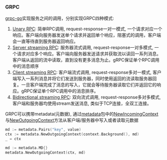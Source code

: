 ### GRPC

[grpc-go]()实现服务之间的调用，分别实现GRPC四种模式: 

1. [Unary RPC](https://grpc.io/docs/what-is-grpc/core-concepts/): 简单RPC调用, request-response一对一模式, 一个请求对应一个响应。客户端向服务器发送单个请求并返回单个响应，阻塞式的调用，客户端会一直等待直到服务器返回响应。
2. [Server streaming RPC](https://grpc.io/docs/what-is-grpc/core-concepts/): 服务器流式调用, request-response一对多模式, 一个请求对应多个响应。客户端向服务器发送请求并获取流以读回一系列消息。客户端从返回的流中读取，直到没有更多消息为止。gRPC保证单个RPC调用中的消息顺序
3. [Client streaming RPC](https://grpc.io/docs/what-is-grpc/core-concepts/): 客户端流式调用, request-response多对一模式, 客户端写入一系列消息并将它们发送到服务器，同时使用返回的流读取服务器回复。一旦客户端完成了消息的写入，它就会等待服务器读取它们并返回它的响应。gRPC保证单个RPC调用中的消息排序。
4. [Bidirectional streaming RPC](https://grpc.io/docs/what-is-grpc/core-concepts/): 双向流式调用, request-response多对多模式, 客户端和服务器均使用stream发送消息, 类似于TCP连接，全双工连接。

GRPC可以携带metadata(元数据), 通过[metadata](https://github.com/grpc/grpc-go/tree/master/metadata)包中的[NewIncomingContext](https://github.com/grpc/grpc-go/blob/master/metadata/metadata.go#L151)与[NewOutgoingContext](https://github.com/grpc/grpc-go/blob/master/metadata/metadata.go#L158)方法从客户端/服务器中写入或者读取元数据
```go
md := metadata.Pairs("key", value)
ctx := metadata.NewOutgoingContext(context.Background(), md)
_ = ctx
```

```go
md := metadata.MD{}
metadata.NewOutgoingContext(ctx, md)
```